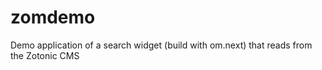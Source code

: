 # zomdemo

Demo application of a search widget (build with om.next) that reads from the Zotonic CMS
